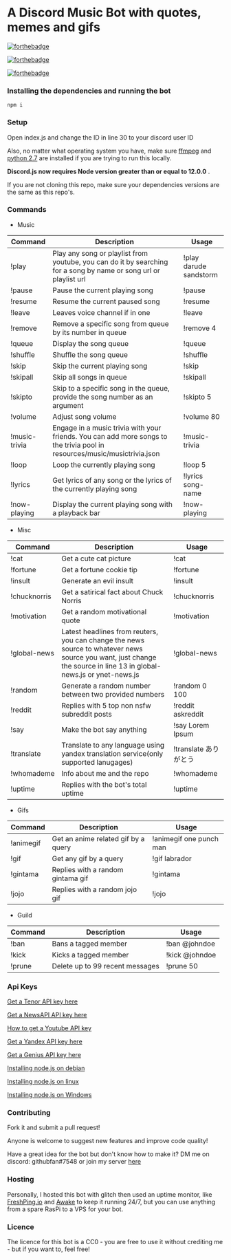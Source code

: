 # A Discord Music Bot with quotes, memes and gifs

[![forthebadge](https://forthebadge.com/images/badges/cc-0.svg)](https://github.com/githubfan/TheEverythingBot/blob/master/LICENSE)

[![forthebadge](https://forthebadge.com/images/badges/built-with-love.svg)](https://github.com/githubfan/TheEverythingBot)

[![forthebadge](https://forthebadge.com/images/badges/made-with-javascript.svg)](https://github.com/githubfan/TheEverythingBot)

### Installing the dependencies and running the bot

`npm i`

### Setup

Open index.js and change the ID in line 30 to your discord user ID

Also, no matter what operating system you have, make sure [ffmpeg](https://www.ffmpeg.org/download.html) and [python 2.7](https://www.python.org/downloads/) are installed if you are trying to run this locally.

**Discord.js now requires Node version greater than or equal to 12.0.0** .

If you are not cloning this repo, make sure your dependencies versions are the same as this repo's.

### Commands

- Music

| Command       | Description                                                                                                               | Usage                  |
| ------------- | ------------------------------------------------------------------------------------------------------------------------- | ---------------------- |
| !play         | Play any song or playlist from youtube, you can do it by searching for a song by name or song url or playlist url         | !play darude sandstorm |
| !pause        | Pause the current playing song                                                                                            | !pause                 |
| !resume       | Resume the current paused song                                                                                            | !resume                |
| !leave        | Leaves voice channel if in one                                                                                            | !leave                 |
| !remove       | Remove a specific song from queue by its number in queue                                                                  | !remove 4              |
| !queue        | Display the song queue                                                                                                    | !queue                 |
| !shuffle      | Shuffle the song queue                                                                                                    | !shuffle               |
| !skip         | Skip the current playing song                                                                                             | !skip                  |
| !skipall      | Skip all songs in queue                                                                                                   | !skipall               |
| !skipto       | Skip to a specific song in the queue, provide the song number as an argument                                              | !skipto 5              |
| !volume       | Adjust song volume                                                                                                        | !volume 80             |
| !music-trivia | Engage in a music trivia with your friends. You can add more songs to the trivia pool in resources/music/musictrivia.json | !music-trivia          |
| !loop         | Loop the currently playing song                                                                                           | !loop 5                |
| !lyrics       | Get lyrics of any song or the lyrics of the currently playing song                                                        | !lyrics song-name      |
| !now-playing  | Display the current playing song with a playback bar                                                                      | !now-playing           |

- Misc

| Command      | Description                                                                                                                                                         | Usage                 |
| ------------ | ------------------------------------------------------------------------------------------------------------------------------------------------------------------- | --------------------- |
| !cat         | Get a cute cat picture                                                                                                                                              | !cat                  |
| !fortune     | Get a fortune cookie tip                                                                                                                                            | !fortune              |
| !insult      | Generate an evil insult                                                                                                                                             | !insult               |
| !chucknorris | Get a satirical fact about Chuck Norris                                                                                                                             | !chucknorris          |
| !motivation  | Get a random motivational quote                                                                                                                                     | !motivation           |
| !global-news | Latest headlines from reuters, you can change the news source to whatever news source you want, just change the source in line 13 in global-news.js or ynet-news.js | !global-news          |
| !random      | Generate a random number between two provided numbers                                                                                                               | !random 0 100         |
| !reddit      | Replies with 5 top non nsfw subreddit posts                                                                                                                         | !reddit askreddit     |
| !say         | Make the bot say anything                                                                                                                                           | !say Lorem Ipsum      |
| !translate   | Translate to any language using yandex translation service(only supported lanugages)                                                                                | !translate ありがとう |
| !whomademe   | Info about me and the repo                                                                                                                                          | !whomademe            |
| !uptime      | Replies with the bot's total uptime                                                                                                                                 | !uptime               |

- Gifs

| Command   | Description                         | Usage                   |
| --------- | ----------------------------------- | ----------------------- |
| !animegif | Get an anime related gif by a query | !animegif one punch man |
| !gif      | Get any gif by a query              | !gif labrador           |
| !gintama  | Replies with a random gintama gif   | !gintama                |
| !jojo     | Replies with a random jojo gif      | !jojo                   |

- Guild

| Command | Description                     | Usage          |
| ------- | ------------------------------- | -------------- |
| !ban    | Bans a tagged member            | !ban @johndoe  |
| !kick   | Kicks a tagged member           | !kick @johndoe |
| !prune  | Delete up to 99 recent messages | !prune 50      |

### Api Keys

[Get a Tenor API key here](https://tenor.com/developer/keyregistration)

[Get a NewsAPI API key here](https://newsapi.org/)

[How to get a Youtube API key](https://developers.google.com/youtube/v3/getting-started)

[Get a Yandex API key here](https://translate.yandex.com/developers/keys)

[Get a Genius API key here](https://genius.com/api-clients/new)

[Installing node.js on debian](https://www.digitalocean.com/community/tutorials/how-to-set-up-a-node-js-application-for-production-on-debian-9)

[Installing node.js on linux](https://www.geeksforgeeks.org/installation-of-node-js-on-linux/)

[Installing node.js on Windows](https://treehouse.github.io/installation-guides/windows/node-windows.html)

### Contributing

Fork it and submit a pull request!

Anyone is welcome to suggest new features and improve code quality!

Have a great idea for the bot but don't know how to make it? DM me on discord: githubfan#7548 or join my server [here](https://discord.com/invite/j7qhMgF)

### Hosting

Personally, I hosted this bot with glitch then used an uptime monitor, like [FreshPing.io](https://freshping.io) and [Awake](https://awake.glitch.me)
to keep it running 24/7, but you can use anything from a spare RasPi to a VPS for your bot.

### Licence

The licence for this bot is a CC0 - you are free to use it without crediting me - but if you want to, feel free!
